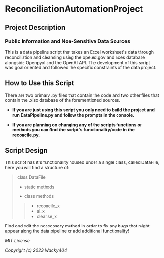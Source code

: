 # ReconciliationAutomationProject

## Project Description
### Public Information and Non-Sensitive Data Sources

This is a data pipeline script that takes an Excel worksheet's data through reconciliation and cleansing using the ope.ed.gov 
and nces database alongside Openpyxl and the OpenAI API. The development of this script was goal oriented and followed the 
specific constraints of the data project.

## How to Use this Script

There are two primary .py files that contain the code and two other files that contain the .xlsx database of the forementioned 
sources. 

- **If you are just using this script you only need to build the project and run DataPipeline.py and follow the prompts 
in the console.**

- **If you are planning on changing any of the scripts functions or methods you can find the script's functionality/code in the 
reconcile.py.**

## Script Design

This script has it's functionality housed under a single class, called DataFile, here you will find a structure of: 
> class DataFile
> - static methods
> 
> - class methods
> > - reconcile_x
> > - ai_x
> > - cleanse_x

Find and edit the neccessary method in order to fix any bugs that might appear along the data pipeline or add additional functionality! 

*MIT License*

*Copyright (c) 2023 Wacky404*
